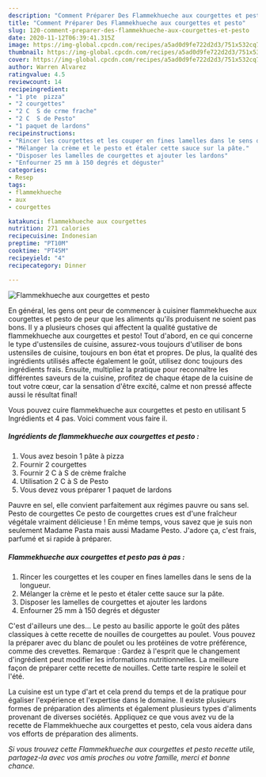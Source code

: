 ```yaml
---
description: "Comment Préparer Des Flammekhueche aux courgettes et pesto"
title: "Comment Préparer Des Flammekhueche aux courgettes et pesto"
slug: 120-comment-preparer-des-flammekhueche-aux-courgettes-et-pesto
date: 2020-11-12T06:39:41.315Z
image: https://img-global.cpcdn.com/recipes/a5ad0d9fe722d2d3/751x532cq70/flammekhueche-aux-courgettes-et-pesto-photo-principale-de-la-recette.jpg
thumbnail: https://img-global.cpcdn.com/recipes/a5ad0d9fe722d2d3/751x532cq70/flammekhueche-aux-courgettes-et-pesto-photo-principale-de-la-recette.jpg
cover: https://img-global.cpcdn.com/recipes/a5ad0d9fe722d2d3/751x532cq70/flammekhueche-aux-courgettes-et-pesto-photo-principale-de-la-recette.jpg
author: Warren Alvarez
ratingvalue: 4.5
reviewcount: 14
recipeingredient:
- "1 pte  pizza"
- "2 courgettes"
- "2 C  S de crme frache"
- "2 C  S de Pesto"
- "1 paquet de lardons"
recipeinstructions:
- "Rincer les courgettes et les couper en fines lamelles dans le sens de la longueur."
- "Mélanger la crème et le pesto et étaler cette sauce sur la pâte."
- "Disposer les lamelles de courgettes et ajouter les lardons"
- "Enfourner 25 mm à 150 degrés et déguster"
categories:
- Resep
tags:
- flammekhueche
- aux
- courgettes

katakunci: flammekhueche aux courgettes 
nutrition: 271 calories
recipecuisine: Indonesian
preptime: "PT10M"
cooktime: "PT45M"
recipeyield: "4"
recipecategory: Dinner

---
```



![Flammekhueche aux courgettes et pesto](https://img-global.cpcdn.com/recipes/a5ad0d9fe722d2d3/751x532cq70/flammekhueche-aux-courgettes-et-pesto-photo-principale-de-la-recette.jpg)

En général, les gens ont peur de commencer à cuisiner flammekhueche aux courgettes et pesto de peur que les aliments qu'ils produisent ne soient pas bons. Il y a plusieurs choses qui affectent la qualité gustative de flammekhueche aux courgettes et pesto! Tout d'abord, en ce qui concerne le type d'ustensiles de cuisine, assurez-vous toujours d'utiliser de bons ustensiles de cuisine, toujours en bon état et propres. De plus, la qualité des ingrédients utilisés affecte également le goût, utilisez donc toujours des ingrédients frais. Ensuite, multipliez la pratique pour reconnaître les différentes saveurs de la cuisine, profitez de chaque étape de la cuisine de tout votre cœur, car la sensation d'être excité, calme et non pressé affecte aussi le résultat final!

<!--inarticleads1-->

Vous pouvez cuire flammekhueche aux courgettes et pesto en utilisant 5 Ingrédients et 4 pas. Voici comment vous faire il.

##### Ingrédients de flammekhueche aux courgettes et pesto :

1. Vous avez besoin 1 pâte à pizza
1. Fournir 2 courgettes
1. Fournir 2 C à S de crème fraîche
1. Utilisation 2 C à S de Pesto
1. Vous devez vous préparer 1 paquet de lardons


Pauvre en sel, elle convient parfaitement aux régimes pauvre ou sans sel. Pesto de courgettes Ce pesto de courgettes crues est d&#39;une fraîcheur végétale vraiment délicieuse ! En même temps, vous savez que je suis non seulement Madame Pasta mais aussi Madame Pesto. J&#39;adore ça, c&#39;est frais, parfumé et si rapide à préparer. 

<!--inarticleads2-->

##### Flammekhueche aux courgettes et pesto pas à pas :

1. Rincer les courgettes et les couper en fines lamelles dans le sens de la longueur.
1. Mélanger la crème et le pesto et étaler cette sauce sur la pâte.
1. Disposer les lamelles de courgettes et ajouter les lardons
1. Enfourner 25 mm à 150 degrés et déguster


C&#39;est d&#39;ailleurs une des… Le pesto au basilic apporte le goût des pâtes classiques à cette recette de nouilles de courgettes au poulet. Vous pouvez la préparer avec du blanc de poulet ou les protéines de votre préférence, comme des crevettes. Remarque : Gardez à l&#39;esprit que le changement d&#39;ingrédient peut modifier les informations nutritionnelles. La meilleure façon de préparer cette recette de nouilles. Cette tarte respire le soleil et l&#39;été. 

<!--inarticleads1-->

<p>
La cuisine est un type d'art et cela prend du temps et de la pratique pour égaliser l'expérience et l'expertise dans le domaine. Il existe plusieurs formes de préparation des aliments et également plusieurs types d'aliments provenant de diverses sociétés. Appliquez ce que vous avez vu de la recette de Flammekhueche aux courgettes et pesto, cela vous aidera dans vos efforts de préparation des aliments.
</p>

<p>
<i>Si vous trouvez cette Flammekhueche aux courgettes et pesto recette utile, partagez-la avec vos amis proches ou votre famille, merci et bonne chance.</i>
</p>
